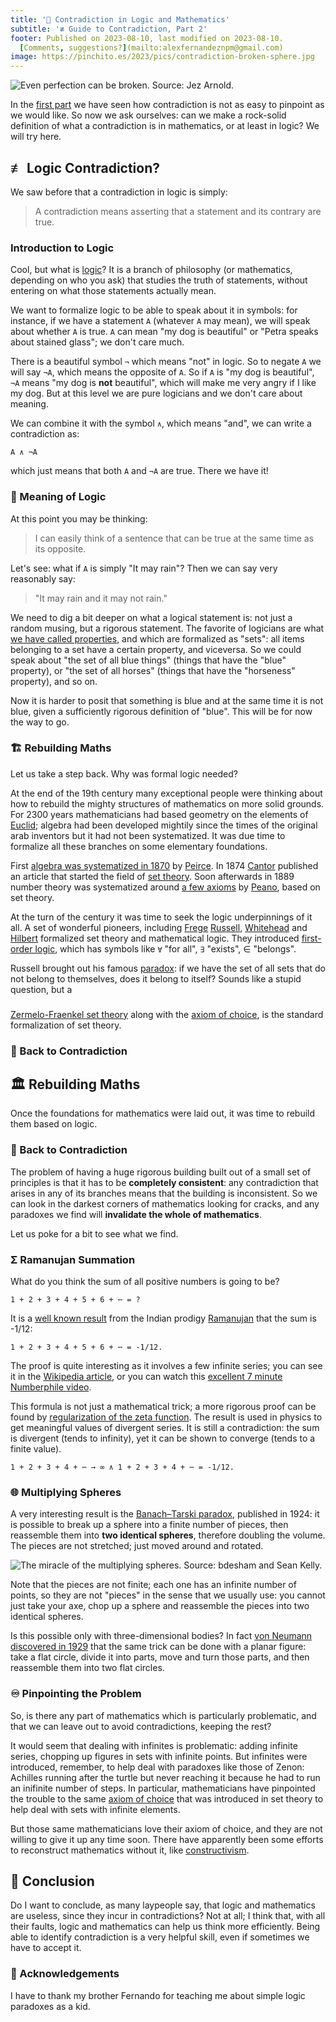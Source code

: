 ```yaml
---
title: '🧮 Contradiction in Logic and Mathematics'
subtitle: '≢ Guide to Contradiction, Part 2'
footer: Published on 2023-08-10, last modified on 2023-08-10.
  [Comments, suggestions?](mailto:alexfernandeznpm@gmail.com)
image: https://pinchito.es/2023/pics/contradiction-broken-sphere.jpg
---
```


![Even perfection can be broken. Source: [Jez Arnold](https://www.flickr.com/photos/jezarnold/145315134/in/photostream/).](pics/contradiction-broken-sphere.jpg "Broken globe in the building of the United States, New York.")

In the [first part](/2023/contradiction-what-is) we have seen
how contradiction is not as easy to pinpoint as we would like.
So now we ask ourselves:
can we make a rock-solid definition of what a contradiction is in mathematics,
or at least in logic?
We will try here.

## ≢ Logic Contradiction?

We saw before that a contradiction in logic is simply:

> A contradiction means asserting that a statement and its contrary are true.

### Introduction to Logic

Cool, but what is [logic](https://en.wikipedia.org/wiki/Logic)?
It is a branch of philosophy
(or mathematics, depending on who you ask)
that studies the truth of statements,
without entering on what those statements actually mean.

We want to formalize logic to be able to speak about it in symbols:
for instance, if we have a statement `A`
(whatever `A` may mean),
we will speak about whether `A` is true.
`A` can mean "my dog is beautiful" or "Petra speaks about stained glass";
we don't care much.

There is a beautiful symbol `¬` which means "not" in logic.
So to negate `A` we will say `¬A`, which means the opposite of `A`.
So if `A` is "my dog is beautiful", `¬A` means "my dog is **not** beautiful",
which will make me very angry if I like my dog.
But at this level we are pure logicians and we don't care about meaning.

We can combine it with the symbol `∧`, which means "and",
we can write a contradiction as:

```
A ∧ ¬A
```

which just means that both `A` and `¬A` are true.
There we have it!

### 🙉 Meaning of Logic

At this point you may be thinking:

> I can easily think of a sentence that can be true at the same time as its opposite.

Let's see:
what if `A` is simply "It may rain"?
Then we can say very reasonably say:

> "It may rain and it may not rain."

We need to dig a bit deeper on what a logical statement is:
not just a random musing,
but a rigorous statement.
The favorite of logicians are what
[we have called properties](http://alexfernandez.local/2023/contradiction-what-is#ideas-and-properties),
and which are formalized as "sets":
all items belonging to a set have a certain property,
and viceversa.
So we could speak about "the set of all blue things" (things that have the "blue" property),
or "the set of all horses" (things that have the "horseness" property),
and so on.

Now it is harder to posit that something is blue and at the same time it is not blue,
given a sufficiently rigorous definition of "blue".
This will be for now the way to go.

### 🏗️ Rebuilding Maths

Let us take a step back.
Why was formal logic needed?

At the end of the 19th century many exceptional people were thinking about
how to rebuild the mighty structures of mathematics on more solid grounds.
For 2300 years mathematicians had based geometry on the elements of
[Euclid](https://en.wikipedia.org/wiki/Euclid);
algebra had been developed mightily since the times of the original arab inventors
but it had not been systematized.
It was due time to formalize all these branches on some elementary foundations.

First [algebra was systematized in 1870](https://www.unav.es/gep/GrattanGuinness.pdf)
by [Peirce](https://en.wikipedia.org/wiki/Benjamin_Peirce).
In 1874 [Cantor](https://en.wikipedia.org/wiki/Georg_Cantor) published an article that started
the field of [set theory](https://en.wikipedia.org/wiki/Set_theory).
Soon afterwards in 1889 number theory was systematized around
[a few axioms](https://en.wikipedia.org/wiki/Peano_axioms)
by [Peano](https://en.wikipedia.org/wiki/Giuseppe_Peano),
based on set theory.

At the turn of the century it was time to seek the logic underpinnings of it all.
A set of wonderful pioneers,
including [Frege](https://en.wikipedia.org/wiki/Gottlob_Frege)
[Russell](https://en.wikipedia.org/wiki/Bertrand_Russell),
[Whitehead](https://en.wikipedia.org/wiki/Alfred_North_Whitehead)
and [Hilbert](https://en.wikipedia.org/wiki/David_Hilbert)
formalized set theory and mathematical logic.
They introduced [first-order logic](https://en.wikipedia.org/wiki/First-order_logic),
which has symbols like `∀` "for all", `∃` "exists", ∈ "belongs".

Russell brought out his famous [paradox](https://en.wikipedia.org/wiki/Russell%27s_paradox):
if we have the set of all sets that do not belong to themselves,
does it belong to itself?
Sounds like a stupid question, but a

###

[Zermelo-Fraenkel set theory](https://en.wikipedia.org/wiki/Zermelo%E2%80%93Fraenkel_set_theory)
along with the [axiom of choice](https://en.wikipedia.org/wiki/Axiom_of_choice),
is the standard formalization of set theory.

### 🙅 Back to Contradiction

## 🏛️ Rebuilding Maths

Once the foundations for mathematics were laid out,
it was time to rebuild them based on logic.

### 🙅 Back to Contradiction

The problem of having a huge rigorous building built out of a small set of principles
is that it has to be **completely consistent**:
any contradiction that arises in any of its branches means that the building is inconsistent.
So we can look in the darkest corners of mathematics looking for cracks,
and any paradoxes we find will **invalidate the whole of mathematics**.

Let us poke for a bit to see what we find.

### Σ Ramanujan Summation

What do you think the sum of all positive numbers is going to be?

```
1 + 2 + 3 + 4 + 5 + 6 + ⋯ = ?
```

It is a [well known result](https://en.wikipedia.org/wiki/Ramanujan_summation)
from the Indian prodigy [Ramanujan](https://en.wikipedia.org/wiki/Srinivasa_Ramanujan)
that the sum is -1/12:

```
1 + 2 + 3 + 4 + 5 + 6 + ⋯ = -1/12.
```

The proof is quite interesting as it involves a few infinite series;
you can see it in the
[Wikipedia article](https://en.wikipedia.org/wiki/1_%2B_2_%2B_3_%2B_4_%2B_%E2%8B%AF),
or you can watch this [excellent 7 minute Numberphile video](https://www.youtube.com/watch?v=w-I6XTVZXww).

This formula is not just a mathematical trick;
a more rigorous proof can be found by
[regularization of the zeta function](https://en.wikipedia.org/wiki/Zeta_function_regularization).
The result is used in physics to get meaningful values of divergent series.
It is still a contradiction:
the sum is divergent (tends to infinity),
yet it can be shown to converge (tends to a finite value).

```
1 + 2 + 3 + 4 + ⋯ → ∞ ∧ 1 + 2 + 3 + 4 + ⋯ = -1/12. 
```

### 🌐 Multiplying Spheres

A very interesting result is the
[Banach–Tarski paradox](https://en.wikipedia.org/wiki/Banach%E2%80%93Tarski_paradox),
published in 1924:
it is possible to break up a sphere into a finite number of pieces,
then reassemble them into **two identical spheres**,
therefore doubling the volume.
The pieces are not stretched; just moved around and rotated.

![The miracle of the multiplying spheres. Source: [bdesham and Sean Kelly](https://en.wikipedia.org/wiki/File:Banach-Tarski_Paradox.svg).](pics/contradiction-banach-tarski.svg "A solid sphere is broken into a finite number of pieces, then reassembled into two identical spheres.")

Note that the pieces are not finite; each one has an infinite number of points,
so they are not "pieces" in the sense that we usually use:
you cannot just take your axe, chop up a sphere and reassemble the pieces into two identical spheres.

Is this possible only with three-dimensional bodies?
In fact [von Neumann](https://en.wikipedia.org/wiki/John_von_Neumann)
[discovered in 1929](https://en.wikipedia.org/wiki/Von_Neumann_paradox)
that the same trick can be done with a planar figure:
take a flat circle,
divide it into parts,
move and turn those parts,
and then reassemble them into two flat circles.

### ♾️ Pinpointing the Problem

So, is there any part of mathematics which is particularly problematic,
and that we can leave out to avoid contradictions,
keeping the rest?

It would seem that dealing with infinites is problematic:
adding infinite series,
chopping up figures in sets with infinite points.
But infinites were introduced, remember,
to help deal with paradoxes like those of Zenon:
Achilles running after the turtle but never reaching it
because he had to run an inifinite number of steps.
In particular,
mathematicians have pinpointed the trouble to the same
[axiom of choice](https://en.wikipedia.org/wiki/Axiom_of_choice)
that was introduced in set theory to help deal with sets with infinite elements.

But those same mathematicians love their axiom of choice,
and they are not willing to give it up any time soon.
There have apparently been some efforts to reconstruct mathematics without it,
like [constructivism](https://en.wikipedia.org/wiki/Constructivism_(philosophy_of_mathematics)).

## 🤔 Conclusion

Do I want to conclude,
as many laypeople say,
that logic and mathematics are useless,
since they incur in contradictions?
Not at all;
I think that,
with all their faults,
logic and mathematics can help us think more efficiently.
Being able to identify contradiction is a very helpful skill,
even if sometimes we have to accept it.

### 🙏 Acknowledgements

I have to thank my brother Fernando for teaching me about simple logic paradoxes
as a kid.

